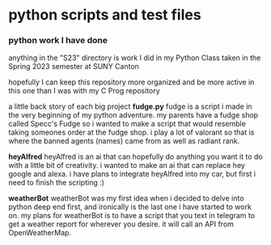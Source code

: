 # python scripts and test files
### python work I have done

 anything in the "S23" directory is work I did in my Python Class taken in the Spring 2023 semester at SUNY Canton
 
 hopefully I can keep this repository more organized and be more active in this one than I was with my C Prog repository

 a little back story of each big project
 **fudge.py**
fudge is a script i made in the very beginning of my python adventure. my parents have a fudge shop called Specc's Fudge so i wanted to make a script that would resemble taking someones order at the fudge shop. i play a lot of valorant so that is where the banned agents (names) came from as well as radiant rank.

**heyAlfred**
heyAlfred is an ai that can hopefully do anything you want it to do with a little bit of creativity. i wanted to make an ai that can replace hey google and alexa. i have plans to integrate heyAlfred into my car, but first i need to finish the scripting :)

**weatherBot**
weatherBot was my first idea when i decided to delve into python deep end first, and ironically is the last one i have started to work on. my plans for weatherBot is to have a script that you text in telegram to get a weather report for wherever you desire. it will call an API from OpenWeatherMap.